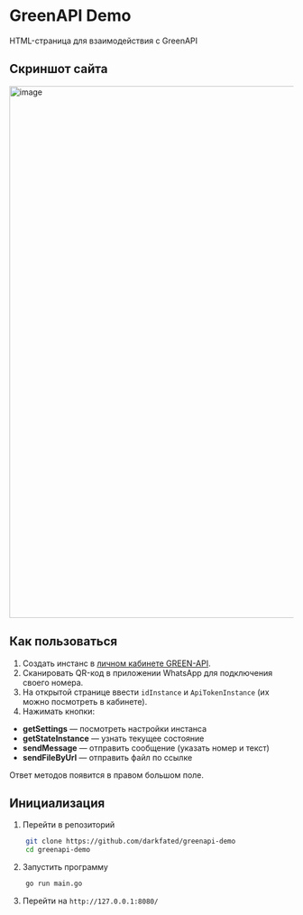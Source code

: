 # GreenAPI Demo
HTML-страница для взаимодействия с GreenAPI

## Скриншот сайта
<img width="1903" height="943" alt="image" src="https://github.com/user-attachments/assets/16c477aa-cd9c-468a-b242-adcf9062737b" />

## Как пользоваться
1. Создать инстанс в [личном кабинете GREEN-API](https://console.green-api.com/).
2. Сканировать QR-код в приложении WhatsApp для подключения своего номера.
3. На открытой странице ввести `idInstance` и `ApiTokenInstance` (их можно посмотреть в кабинете).
4. Нажимать кнопки:
  - **getSettings** — посмотреть настройки инстанса
  - **getStateInstance** — узнать текущее состояние
  - **sendMessage** — отправить сообщение (указать номер и текст)
  - **sendFileByUrl** — отправить файл по ссылке

Ответ методов появится в правом большом поле.

## Инициализация
1. Перейти в репозиторий
```bash
    git clone https://github.com/darkfated/greenapi-demo
    cd greenapi-demo
```
2. Запустить программу
```bash
    go run main.go
```
3. Перейти на `http://127.0.0.1:8080/`
